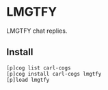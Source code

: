 # LMGTFY

LMGTFY chat replies.

## Install

```
[p]cog list carl-cogs
[p]cog install carl-cogs lmgtfy
[p]load lmgtfy
```

